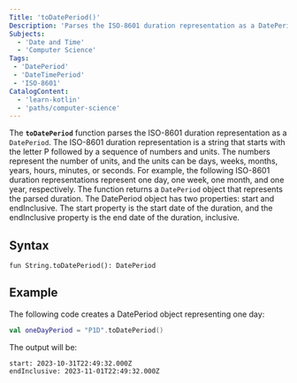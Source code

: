 ```yaml
---
Title: 'toDatePeriod()'
Description: 'Parses the ISO-8601 duration representation as a DatePeriod.'
Subjects:
  - 'Date and Time'
  - 'Computer Science'
Tags:
 - 'DatePeriod'
 - 'DateTimePeriod'
 - 'ISO-8601'
CatalogContent:
  - 'learn-kotlin'
  - 'paths/computer-science'
---
```

 
The **`toDatePeriod`** function parses the ISO-8601 duration representation as a `DatePeriod`. 
The ISO-8601 duration representation is a string that starts with the letter P followed by a sequence of numbers and units. 
The numbers represent the number of units, and the units can be days, weeks, months, years, hours, minutes, or seconds.
For example, the following ISO-8601 duration representations represent one day, one week, one month, and one year, respectively.
The function returns a `DatePeriod` object that represents the parsed duration. 
The DatePeriod object has two properties: start and endInclusive. The start property is the start date of the duration, and the endInclusive property is the end date of the duration, inclusive.

## Syntax

```pseudo
fun String.toDatePeriod(): DatePeriod
```

## Example

The following code creates a DatePeriod object representing one day:

```kotlin
val oneDayPeriod = "P1D".toDatePeriod()
```

The output will be:

```shell
start: 2023-10-31T22:49:32.000Z
endInclusive: 2023-11-01T22:49:32.000Z
```
